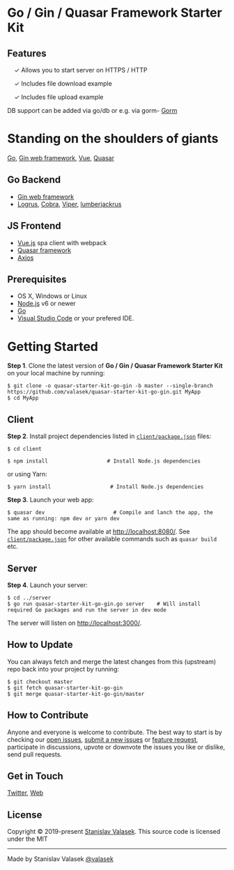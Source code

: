 Go / Gin / Quasar Framework Starter Kit
==================

## Features

&nbsp; &nbsp; ✓ Allows you to start server on HTTPS / HTTP

&nbsp; &nbsp; ✓ Includes file download example

&nbsp; &nbsp; ✓ Includes file upload example

DB support can be added via go/db or e.g. via gorm- [Gorm](https://github.com/jinzhu/gorm)

# Standing on the shoulders of giants

[Go](https://golang.org/), [Gin web framework](https://github.com/gin-gonic), [Vue](https://vuejs.org/), [Quasar](https://quasar.dev/)

## Go Backend

- [Gin web framework](https://github.com/gin-gonic)
- [Logrus](https://github.com/sirupsen/logrus), [Cobra](https://github.com/spf13/cobra), [Viper](https://github.com/spf13/viper), [lumberjackrus](https://github.com/orandin/lumberjackrus)

## JS Frontend

- [Vue.js](https://vuejs.org/) spa client with webpack
- [Quasar framework](https://quasar.dev/)
- [Axios](https://github.com/axios/axios)

## Prerequisites

* OS X, Windows or Linux
* [Node.js](https://nodejs.org) v6 or newer
* [Go](https://golang.org/)
* [Visual Studio Code](https://code.visualstudio.com/) or your prefered IDE.

# Getting Started

**Step 1**. Clone the latest version of **Go / Gin / Quasar Framework Starter Kit** on your local machine by running:

```shell
$ git clone -o quasar-starter-kit-go-gin -b master --single-branch https://github.com/valasek/quasar-starter-kit-go-gin.git MyApp
$ cd MyApp
```

## Client

**Step 2**. Install project dependencies listed in [`client/package.json`](client/package.json) files: 

```shell
$ cd client
```

```shell
$ npm install                   # Install Node.js dependencies
```

or using Yarn:

```shell
$ yarn install                   # Install Node.js dependencies
```

**Step 3**. Launch your web app:

```shell
$ quasar dev                      # Compile and lanch the app, the same as running: npm dev or yarn dev
```

The app should become available at [http://localhost:8080/](http://localhost:8080/). See [`client/package.json`](client/package.json) for other available commands such as `quasar build` etc.

## Server

**Step 4**. Launch your server: 

```shell
$ cd ../server
$ go run quasar-starter-kit-go-gin.go server    # Will install required Go packages and run the server in dev mode
```

The server will listen on [http://localhost:3000/](http://localhost:3000/).

## How to Update

You can always fetch and merge the latest changes from this (upstream) repo back into your project by running:

```shell
$ git checkout master
$ git fetch quasar-starter-kit-go-gin
$ git merge quasar-starter-kit-go-gin/master 
```

## How to Contribute

Anyone and everyone is welcome to contribute. The best way to start is by checking our [open issues](https://github.com/valasek/quasar-starter-kit-go-gin/issues), [submit a new issues](https://github.com/valasek/quasar-starter-kit-go-gin/issues/new?labels=bug) or [feature request](https://github.com/valasek/quasar-starter-kit-go-gin/issues/new?labels=enhancement), participate in discussions, upvote or downvote the issues you like or dislike, send pull requests.

## Get in Touch

[Twitter](https://twitter.com/valasek), [Web](https://twitter.com/valasek)

## License

Copyright © 2019-present [Stanislav Valasek](https://valasek.wordpress.com). This source code is licensed under the MIT

---
Made by Stanislav Valasek [@valasek](https://twitter.com/valasek)
